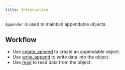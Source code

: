 ```yaml
---
title: Introduction
---
```


`Appender` is used to maintain appendable objects.

## Workflow

- Use [create_append](./create_append.md) to create an appendable object.
- Use [write_append](./write_append.md) to write data into the object.
- Use [read](../storager/read.md) to read data from the object.